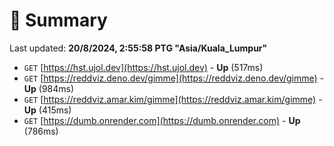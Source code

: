 # 📖 Summary
Last updated: **20/8/2024, 2:55:58 PTG "Asia/Kuala_Lumpur"**

- `GET` [https://hst.ujol.dev](https://hst.ujol.dev) - **Up** (517ms)
- `GET` [https://reddviz.deno.dev/gimme](https://reddviz.deno.dev/gimme) - **Up** (984ms)
- `GET` [https://reddviz.amar.kim/gimme](https://reddviz.amar.kim/gimme) - **Up** (415ms)
- `GET` [https://dumb.onrender.com](https://dumb.onrender.com) - **Up** (786ms)

